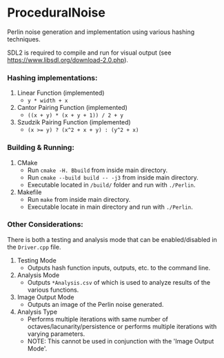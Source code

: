 # ProceduralNoise

Perlin noise generation and implementation using various hashing techniques.

SDL2 is required to compile and run for visual output (see https://www.libsdl.org/download-2.0.php).

### Hashing implementations:

  1. Linear Function (implemented)
      - `y * width + x`
  2. Cantor Pairing Function (implemented)
      - `((x + y) * (x + y + 1)) / 2 + y`
  3. Szudzik Pairing Function (implemented)
      - `(x >= y) ? (x^2 + x + y) : (y^2 + x)`

### Building & Running:

  1. CMake
      - Run  `cmake -H. Bbuild` from inside main directory.
      - Run  `cmake --build build -- -j3` from inside main directory.
      - Executable located in `/build/` folder and run with `./Perlin`.
  2. Makefile
      - Run `make` from inside main directory.
      - Executable locate in main directory and run with `./Perlin`.

### Other Considerations:

There is both a testing and analysis mode that can be enabled/disabled in the `Driver.cpp` file. 

  1. Testing Mode
      - Outputs hash function inputs, outputs, etc. to the command line.
  2. Analysis Mode
      - Outputs `*Analysis.csv` of which is used to analyze results of the various functions.
  3. Image Output Mode
      - Outputs an image of the Perlin noise generated.
  4. Analysis Type
      - Performs multiple iterations with same number of octaves/lacunarity/persistence
        or performs multiple iterations with varying parameters.
      - NOTE: This cannot be used in conjunction with the 'Image Output Mode'.
